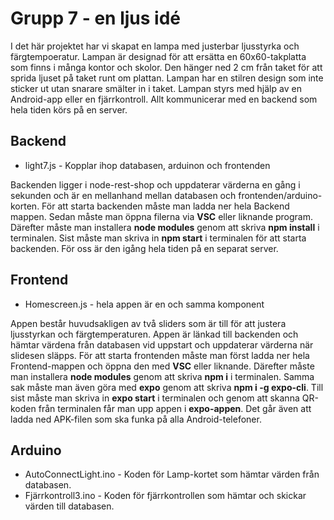 # Grupp 7 - en ljus idé
I det här projektet har vi skapat en lampa med justerbar ljusstyrka och färgtempoeratur. Lampan är designad för att ersätta en 60x60-takplatta som finns i många kontor och skolor. Den hänger ned 2 cm från taket för att sprida ljuset på taket runt om plattan. Lampan har en stilren design som inte sticker ut utan snarare smälter in i taket. Lampan styrs med hjälp av en Android-app eller en fjärrkontroll. Allt kommunicerar med en backend som hela tiden körs på en server.

## Backend
* light7.js - Kopplar ihop databasen, arduinon och frontenden

Backenden ligger i node-rest-shop och uppdaterar värderna en gång i sekunden och är en mellanhand mellan databasen och frontenden/arduino-korten.
För att starta backenden måste man ladda ner hela Backend mappen. Sedan måste man öppna filerna via **VSC** eller liknande program. Därefter måste man installera **node modules** genom att skriva **npm install** i terminalen. Sist måste man skriva in **npm start** i terminalen för att starta backenden.
För oss är den igång hela tiden på en separat server. 

## Frontend 
* Homescreen.js - hela appen är en och samma komponent

Appen består huvudsakligen av två sliders som är till för att justera ljusstyrkan och färgtemperaturen. Appen är länkad till backenden och hämtar värdena från databasen vid uppstart och uppdaterar värderna när slidesen släpps.
För att starta frontenden måste man först ladda ner hela Frontend-mappen och öppna den med **VSC** eller liknande. Därefter måste man installera **node modules** genom att skriva **npm i** i terminalen. Samma sak måste man även göra med **expo** genom att skriva **npm i -g expo-cli**. Till sist måste man skriva in **expo start** i terminalen och genom att skanna QR-koden från terminalen får man upp appen i **expo-appen**. 
Det går även att ladda ned APK-filen som ska funka på alla Android-telefoner.

## Arduino 
* AutoConnectLight.ino - Koden för Lamp-kortet som hämtar värden från databasen. 
* Fjärrkontroll3.ino - Koden för fjärrkontrollen som hämtar och skickar värden till databasen. 

 


